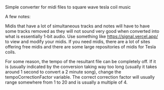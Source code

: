 Simple converter for midi files to square wave tesla coil music

A few notes:

Midis that have a lot of simultaneous tracks and notes will have to have some tracks removed as they will not sound very good when converted into what is essentially 1-bit audio. Use something like https://signal.vercel.app/ to view and modify your midis. If you need midis, there are a lot of sites offering free midis and there are some large repositories of midis for Tesla coils.

For some reason, the tempo of the resultant file can be completely off. If it is (usually indicated by the conversion taking way too long (usually it takes around 1 second to convert a 2 minute song), change the tempoCorrectionFactor variable. The correct correction factor will usually range somewhere from 1 to 20 and is usually a multiple of 4.
